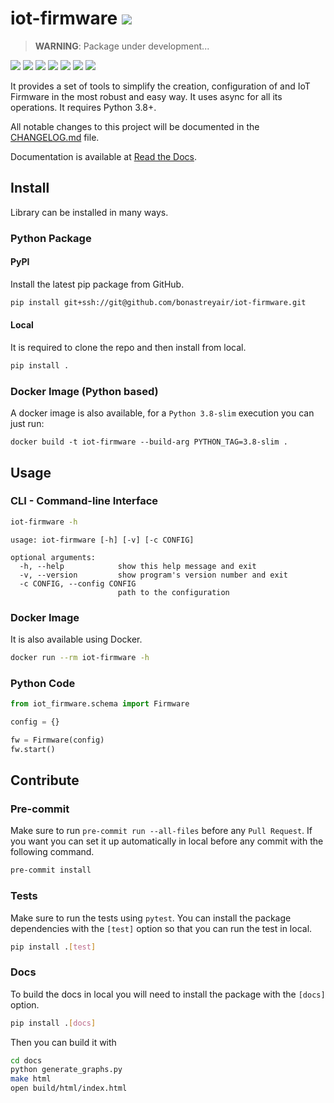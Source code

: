 # iot-firmware ![](https://findicons.com/files/icons/42/basic/16/warning.png)

> **WARNING**: Package under development...

[![](https://img.shields.io/readthedocs/iot-firmware/latest?logo=readthedocs)](https://iot-firmware.readthedocs.io/en/latest/)
[![](https://results.pre-commit.ci/badge/github/bonastreyair/iot-firmware/main.svg)](https://results.pre-commit.ci/latest/github/bonastreyair/iot-firmware/main)
[![](https://img.shields.io/github/workflow/status/bonastreyair/iot-firmware/CI?label=CI&logo=github)](https://github.com/bonastreyair/iot-firmware/actions?workflow=CI)
[![](https://img.shields.io/codecov/c/github/bonastreyair/iot-firmware/main?logo=codecov)](https://codecov.io/gh/bonastreyair/iot-firmware)
[![](https://img.shields.io/codeclimate/maintainability/bonastreyair/iot-firmware?logo=codeclimate)](https://codeclimate.com/github/bonastreyair/iot-firmware/maintainability)
[![](https://img.shields.io/badge/code%20style-black-black)](https://github.com/psf/black)
[![](https://img.shields.io/github/license/bonastreyair/iot-firmware?color=blue)](https://github.com/bonastreyair/iot-firmware/blob/main/LICENSE)

It provides a set of tools to simplify the creation, configuration of and IoT Firmware
in the most robust and easy way. It uses async for all its operations. It requires Python 3.8+.

All notable changes to this project will be documented in the [CHANGELOG.md](https://github.com/bonastreyair/iot-firmware/blob/main/CHANGELOG.md) file.

Documentation is available at [Read the Docs](https://iot-firmware.readthedocs.io/en/latest/).

## Install

Library can be installed in many ways.

### Python Package

#### PyPI

Install the latest pip package from GitHub.

```sh
pip install git+ssh://git@github.com/bonastreyair/iot-firmware.git
```

#### Local

It is required to clone the repo and then install from local.

```sh
pip install .
```

### Docker Image (Python based)

A docker image is also available, for a `Python 3.8-slim` execution you can just run:

```text
docker build -t iot-firmware --build-arg PYTHON_TAG=3.8-slim .
```

## Usage

### CLI - Command-line Interface

```sh
iot-firmware -h
```

```text
usage: iot-firmware [-h] [-v] [-c CONFIG]

optional arguments:
  -h, --help            show this help message and exit
  -v, --version         show program's version number and exit
  -c CONFIG, --config CONFIG
                        path to the configuration
```

### Docker Image

It is also available using Docker.

```sh
docker run --rm iot-firmware -h
```

### Python Code

```python
from iot_firmware.schema import Firmware

config = {}

fw = Firmware(config)
fw.start()
```

## Contribute

### Pre-commit

Make sure to run `pre-commit run --all-files` before any `Pull Request`. If you want you can set it up automatically
in local before any commit with the following command.

```sh
pre-commit install
```

### Tests

Make sure to run the tests using `pytest`. You can install the package dependencies with the `[test]` option
so that you can run the test in local.

```sh
pip install .[test]
```

### Docs

To build the docs in local you will need to install the package with the `[docs]` option.

```sh
pip install .[docs]
```

Then you can build it with

```sh
cd docs
python generate_graphs.py
make html
open build/html/index.html
```
